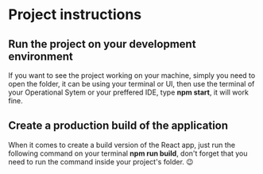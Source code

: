 # Project instructions

## Run the project on your development environment
<p>
  If you want to see the project working on your machine,
  simply you need to open the folder, it can be using your terminal or UI,
  then use the terminal of your Operational Sytem or your preffered IDE,
  type <strong>npm start</strong>, it will work fine.
</p>

## Create a production build of the application
<p>
  When it comes to create a build version of the React app,
  just run the following command on your terminal <strong>npm run build</strong>,
  don't forget that you need to run the command inside your project's folder. 😉
</p>
